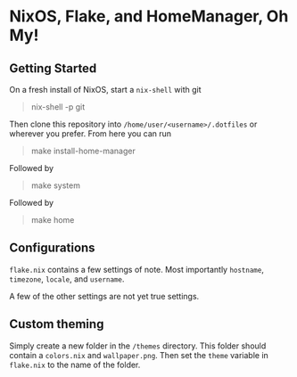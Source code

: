 # NixOS, Flake, and HomeManager, Oh My!

## Getting Started

On a fresh install of NixOS, start a `nix-shell` with git

> nix-shell -p git

Then clone this repository into `/home/user/<username>/.dotfiles` or wherever you prefer.
From here you can run

> make install-home-manager

Followed by

> make system

Followed by

> make home

## Configurations

`flake.nix` contains a few settings of note.
Most importantly `hostname`, `timezone`, `locale`, and `username`.

A few of the other settings are not yet true settings.

## Custom theming

Simply create a new folder in the `/themes` directory.
This folder should contain a `colors.nix` and `wallpaper.png`.
Then set the `theme` variable in `flake.nix` to the name of the folder.


